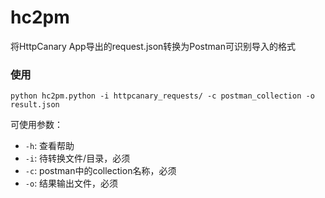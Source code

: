 # hc2pm
将HttpCanary App导出的request.json转换为Postman可识别导入的格式

### 使用

```
python hc2pm.python -i httpcanary_requests/ -c postman_collection -o result.json
```

可使用参数：

- `-h`: 查看帮助
- `-i`: 待转换文件/目录，必须
- `-c`: postman中的collection名称，必须
- `-o`: 结果输出文件，必须
